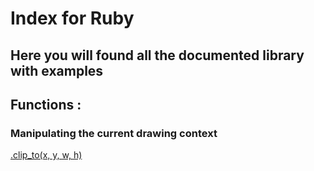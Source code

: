 # Index for Ruby

## Here you will found all the documented library with examples

## Functions :

### Manipulating the current drawing context

[.clip_to(x, y, w, h)](/clip_to.md)
